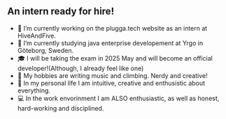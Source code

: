 ## An intern ready for hire!

- 🔭 I’m currently working on the plugga.tech website as an intern at HiveAndFive.
- 🌱 I’m currently studying java enterprise developement at Yrgo in Göteborg, Sweden.
- 🎓 I will be taking the exam in 2025 May and will become an official developer!(Although, I already feel like one)
- 🎡 My hobbies are writing music and climbing. Nerdy and creative!
- 🌸 In my personal life I am intuitive, creative and enthusistic about everything.
- 💻 In the work envorinment I am ALSO enthusiastic, as well as honest, hard-working and disciplined.
